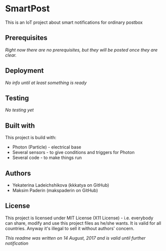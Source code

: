 # SmartPost
This is an IoT project about smart notifications for ordinary postbox

## Prerequisites

_Right now there are no prerequisites, but they will be posted once they are clear._

## Deployment

_No info until at least something is ready_

## Testing

_No testing yet_

## Built with

This project is build with:

* Photon (Particle) - electrical base
* Several sensors - to give conditions and triggers for Photon
* Several code - to make things run

## Authors

* Yekaterina Ladeichshikova (kkkatya on GitHub)
* Maksim Paderin (makspaderin on GitHub)

## License

This project is licensed under MIT License (X11 License) - i.e. everybody can share, modify and use this project files as he/she wants. It is valid for all countries. Anyway it's illegal to sell it without authors' concern.

_This readme was written on 14 August, 2017 and is valid until further notification_

